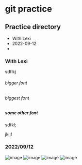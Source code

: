 # git practice 

## Practice directory
- With Lexi
- 2022-09-12
-

### With Lexi
sdflkj

###### bigger font

###### biggest font

##### some other font

sdfkl;

jkl;!

### 2022/09/12

![image](https://user-images.githubusercontent.com/66132013/189753443-b04a0307-d7bf-4d86-95a7-e76e8df81a3b.png)
![image](https://user-images.githubusercontent.com/66132013/189753488-036ba932-47aa-4085-be15-8953ff499831.png)
![image](https://user-images.githubusercontent.com/66132013/189753560-f70d801d-8d9e-4a3e-a331-96ff58466d24.png)
![image](https://user-images.githubusercontent.com/66132013/189753607-d7e539dd-1d2a-4d42-b204-ebfa23b1ff65.png)
